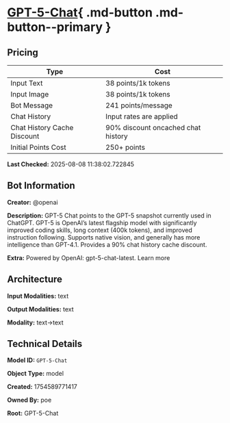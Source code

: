 # [GPT-5-Chat](https://poe.com/GPT-5-Chat){ .md-button .md-button--primary }

## Pricing

| Type | Cost |
|------|------|
| Input Text | 38 points/1k tokens |
| Input Image | 38 points/1k tokens |
| Bot Message | 241 points/message |
| Chat History | Input rates are applied |
| Chat History Cache Discount | 90% discount oncached chat history |
| Initial Points Cost | 250+ points |

**Last Checked:** 2025-08-08 11:38:02.722845


## Bot Information

**Creator:** @openai

**Description:** GPT-5 Chat points to the GPT-5 snapshot currently used in ChatGPT. GPT-5 is OpenAI’s latest flagship model with significantly improved coding skills, long context (400k tokens), and improved instruction following. Supports native vision, and generally has more intelligence than GPT-4.1. Provides a 90% chat history cache discount.

**Extra:** Powered by OpenAI: gpt-5-chat-latest. Learn more


## Architecture

**Input Modalities:** text

**Output Modalities:** text

**Modality:** text->text


## Technical Details

**Model ID:** `GPT-5-Chat`

**Object Type:** model

**Created:** 1754589771417

**Owned By:** poe

**Root:** GPT-5-Chat
